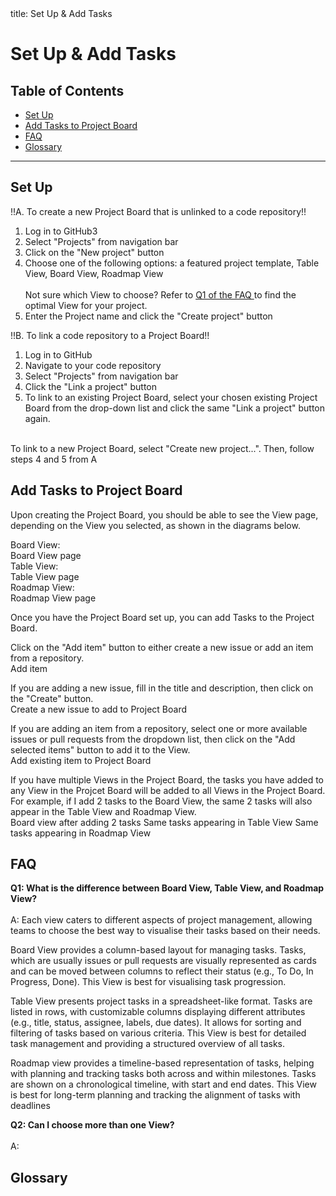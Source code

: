 <frontmatter>
  title: Set Up & Add Tasks
</frontmatter>

<br>

# Set Up & Add Tasks

## Table of Contents
* [Set Up](#set-up)
* [Add Tasks to Project Board](#add-tasks-to-project-board)
* [FAQ](#faq)
* [Glossary](#glossary)

<div style="page-break-after: always;"></div>

--------------------------------------------------------------------------------------------------------------------


## Set Up

!!A. To create a new Project Board that is unlinked to a code repository!!
1. Log in to GitHub3
2. Select "Projects" from navigation bar
   <br>
   <pic src="../images/github-nav-bar.png" width="400" alt="GitHub navigation bar">
   </pic>
3. Click on the "New project" button
   <br>
   <pic src="/images/github-new-project-button.png" width="500" alt="New project button">
   </pic>
4. Choose one of the following options: a featured project template, Table View, Board View, Roadmap View
   <br> 
   <br>
   <box type="tip">
   Not sure which View to choose? Refer to <a href="#faq"> Q1 of the FAQ </a> to find the optimal View for your project.
   </box>
   <pic src="/images/board-templates.png" width="700" alt="Board templates">
   </pic>
5. Enter the Project name and click the "Create project" button
   <br>
   <pic src="/images/create-project.png" width="700" alt="Name and create project">
   </pic>

!!B. To link a code repository to a Project Board!!
1. Log in to GitHub
2. Navigate to your code repository
3. Select "Projects" from navigation bar
   <br>
   <pic src="/images/repo-nav-bar.png" width="600" alt="Repo navigation bar">
   </pic>
4. Click the "Link a project" button
   <br>
   <pic src="/images/github-link-project-button.png" width="680" alt="Link project button">
   </pic>
5. To link to an existing Project Board, select your chosen existing Project Board from the drop-down list 
and click the same "Link a project" button again.
<br>
To link to a new Project Board, select "Create new project...". Then, follow steps 4 and 5 from A
   <br>
   <pic src="/images/select-project.png" width="300" alt="Select project">
   </pic>

## Add Tasks to Project Board

Upon creating the Project Board, you should be able to see the View page, 
depending on the View you selected, as shown in the diagrams below.

Board View:
<br>
<pic src="/images/empty-board.png" width="700" alt="Empty board view">
Board View page
</pic>
<br>
Table View:
<br>
<pic src="/images/empty-table.png" width="700" alt="Empty table view">
Table View page
</pic>
<br>
Roadmap View:
<br>
<pic src="/images/empty-roadmap.png" width="700" alt="Empty roadmap view">
Roadmap View page
</pic>

Once you have the Project Board set up,
you can add <tooltip content="Tasks are usually issues or pull requests."
placement="top">Tasks</tooltip> to the Project Board.

Click on the "Add item" button to either create a new issue or add an item
from a repository.
<br>
<pic src="/images/board-add-task.png" width="400" alt="Add item">
Add item
</pic>
<br>

If you are adding a new issue, fill in the title and description, then click on the
"Create" button.
<br>
<pic src="/images/new-issue.png" width="700" alt="Add new issue">
Create a new issue to add to Project Board
</pic>
<br>

If you are adding an item from a repository, select one or more available issues or 
pull requests from the dropdown list, then click on the "Add selected items" button
to add it to the View.
<br>
<pic src="/images/add-existing-item.png" width="700" alt="Add existing item">
Add existing item to Project Board
</pic>
<br>

If you have multiple Views in the Project Board, the tasks you have added to any View in the Projcet Board will
be added to all Views in the Project Board. For example, if I add 2 tasks to the Board View, the same 2 tasks
will also appear in the Table View and Roadmap View.
<br>
<pic src="/images/new-board-view.png" width="700" alt="Board View after addint 2 tasks">
Board view after adding 2 tasks
</pic>
<pic src="/images/new-table-view.png" width="700" alt="Same tasks appearing in Table View">
Same tasks appearing in Table View
</pic>
<pic src="/images/new-roadmap-view.png" width="700" alt="Same tasks appearing in Roadmap View">
Same tasks appearing in Roadmap View
</pic>

## FAQ

**Q1: What is the difference between Board View, Table View, and Roadmap View?**
<br>
<br>
A: Each view caters to different aspects of project management, allowing teams to choose the best way to 
visualise their tasks based on their needs.

Board View provides a column-based layout for managing tasks. Tasks, which are usually issues or pull requests are
visually represented as cards and can be moved between columns to reflect their status 
(e.g., To Do, In Progress, Done). This View is best for visualising task progression.

Table View presents project tasks in a spreadsheet-like format. Tasks are listed in rows, with customizable columns 
displaying different attributes (e.g., title, status, assignee, labels, due dates). It allows for sorting and 
filtering of tasks based on various criteria. This View is best for detailed task management
and providing a structured overview of all tasks.

Roadmap view provides a timeline-based representation of tasks, helping with planning and tracking tasks both across and
within milestones. Tasks are shown on a chronological timeline, with start and end dates. 
This View is best for long-term planning and tracking the alignment of tasks with deadlines

**Q2: Can I choose more than one View?**
<br>
<br>
A:

## Glossary